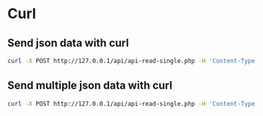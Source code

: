 # Curl

## Send json data with curl
```bash
curl -X POST http://127.0.0.1/api/api-read-single.php -H 'Content-Type: application/json' -d '{"id":"1"}'
```
## Send multiple json data with curl
```bash
curl -X POST http://127.0.0.1/api/api-read-single.php -H 'Content-Type: application/json' -d '{"id":"1", "data":"name"}'
```